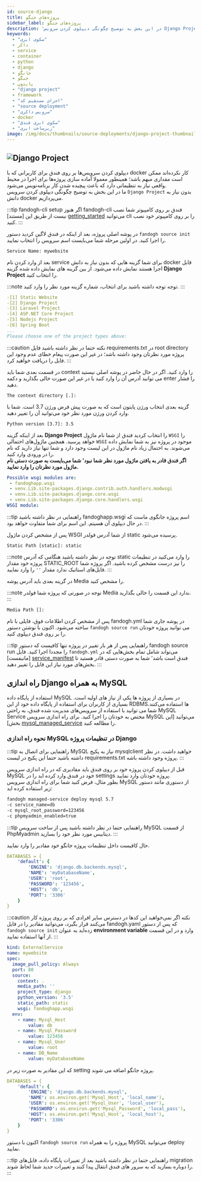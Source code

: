 ```yaml
---
id: source-django
title: پروژه‌های جنگو
sidebar_label: پروژه‌های جنگو 
description: 'در این بخش به توضیح چگونگی دیپلوی کردن سرویس Django Project بدون نیاز به دانش docker می‌پردازیم.'
keywords:
  - "سکوی ابری"
  - داکر
  - service
  - container
  - python
  - django
  - جانگو
  - جنگو
  - پایتون
  - "django project"
  - framework
  - "اجرای مستقیم کد"
  - "source deployment"
  - "سرویس داکری"
  - docker
  - "سکوی ابری فندق"
  - "زیرساخت ابری"
image: /img/docs/thumbnails/source-deployments/django-project-thumbnail.png
---
```


## ![Django Project](/img/docs/Django-project-banner.svg "Django Project")

دیپلوی کردن سرویس‌ها بر روی فندق برای کاربرانی که با docker کار نکرده‌اند ممکن است مقداری مبهم باشد؛ همینطور معمولا آماده سازی پروژه‌ها برای اجرا در محیط واقعی نیاز به تنظیماتی دارد که باعث پیچیده شدن کار برنامه‌نویس می‌شود.<br/>
ما در این بخش به توضیح چگونگی دیپلوی کردن سرویس `Django Project` بدون نیاز به دانش docker می‌پردازیم.

:::tip fandogh-cli setup
اگر هنوز fandogh-cli  فندق بر روی کامپیوتر شما نصب نیست از طریق این [مستند] [getting_started] می‌توانید cli را بر روی کامپیوتر خود نصب کنید.
:::

در پوشه اصلی پروژه، بعد از اینکه در فندق لاگین کردید دستور `fandogh source init` را اجرا کنید. در اولین مرحله شما می‌بایست اسم سرویس را انتخاب نمایید.

```
Service Name: mywebsite
```

 بعد از وارد کردن نام service  برای شما گزینه هایی که بدون نیاز به دانش docker قابل اجرا هستند نمایش داده می‌شود. از بین گزینه های نمایش داده شده گزینه **Django Project** را انتخاب کنید.

:::note توجه
توجه داشته باشید  برای انتخاب، شماره گزینه مورد نظر را وارد کنید.
:::

```yaml
-[1] Static Website
-[2] Django Project
-[3] Laravel Project
-[4] ASP.NET Core Project
-[5] Nodejs Project
-[6] Spring Boot
...
Please choose one of the project types above:
```

:::caution نکته
حتما در نظر داشته باشید فایل requirements.txt در root directory پروژه مورد نظرتان وجود داشته باشد؛ در غیر این صورت پیغام خطای عدم وجود این فایل را دریافت خواهید کرد.
:::

در قسمت بعدی شما باید context را وارد کنید. اگر در حال حاضر در پوشه اصلی نیستید می توانید آدرس آن را وارد کنید یا در غیر این صورت خالی بگذارید و دکمه enter را فشار دهید.

```
The context directory [.]:
```

گزینه بعدی انتخاب ورژن پایتون است که به صورت پیش فرض ورژن 3.7 است. شما با وارد کردن ورژن مورد نظر خود می‌توانید آن را تغییر دهید. 

```
Python version [3.7]: 3.5
```

 بعد از اینکه گزینه **Django Project** را انتخاب کردید فندق از شما نام ماژول `WSGI` را خواهد پرسید. همچنین ماژول‌های احتمالی `WSGI` موجود در پروژه نیز به شما نمایش داده می‌شوند. به احتمال زیاد نام ماژول در این لیست وجود دارد و شما تنها نیاز دارید که نام را در ورودی وارد کنید.<br/>
**اگر فندق قادر به یافتن ماژول مورد نظر شما نبود٬ شما می‌بایست به صورت دستی نام ماژول مورد نظرتان را وارد نمایید.**

```yaml
Possible wsgi modules are:
 - fandoghapp.wsgi
 - venv.Lib.site-packages.django.contrib.auth.handlers.modwsgi
 - venv.Lib.site-packages.django.core.wsgi
 - venv.Lib.site-packages.django.core.handlers.wsgi
WSGI module:
```

:::tip راهنمایی
در نظر داشته باشید fandoghapp.wsgi اسم پروژه جانگوی ماست که در حال دیپلوی آن هسیتم. این اسم برای شما متفاوت خواهد بود.
:::

پس از مشخص کردن ماژول WSGI از شما آدرس فولدر static پرسیده می‌شود. 

```
Static Path [static]: static
```

:::note توجه
در نظر داشته باشید هنگامی که آدرس static را وارد می‌کنید در تنظیمات پروژه خود مقدار STATIC_ROOT را نیز درست مشخص کرده باشید. اگر پروژه شما فایل‌های استاتیک ندارد مقدار `''` را وارد نمایید.
:::

در گزینه بعدی باید آدرس پوشه Media را مشخص کنید.

:::note توجه
در صورتی که پروژه شما فولدر Media ندارد این قسمت را خالی بگذارید.
:::

```
Media Path []:
```

پس از مشخص کردن اطلاعات فوق، فایلی با نام fandogh.yml در پوشه جاری شما ساخته می‌شود. 
اکنون با نوشتن دستور `fandogh source run` می توانید پروژه خودتان را بر روی فندق دیپلوی کنید.

:::tip راهنمایی
پس از هر بار تغییر در پروژه تنها کافیست که دستور fandogh source run را مجددا اجرا کنید. 
فایل `fandogh.yml` می‌تواند شامل تمام بخش‌هایی که در [مانیفست] [service_manifest] فندق است باشد٬ شما به صورت 
دستی قادر هستید تا بخش‌های مورد نیاز این فایل را تغییر دهید.
:::
 

## راه اندازی Django به همراه MySQL
استفاده از پایگاه داده MySQL در بسیاری از پروژه ها یکی از نیاز های اولیه است. بسیاری از کاربران برای استفاده از پایگاه داده خود از این RDBMSها استفاده می‌کنند. شما می توانید با استفاده از سرویس‌های مدیریت شده فندق، به راحتی  MySQL Service مختص به خودتان را اجرا کنید. 
برای راه اندازی سرویس MySQL می‌توانید [این بخش] [mysql_managed_service] را مطالعه کنید. 

### نحوه راه اندازی MySQL در تنظیمات پروژه Django 

:::tip راهنمایی
برای اتصال به MySQL نیاز به پکیج mysqlclient خواهید داشت. در نظر داشته باشید حتما این پکیج در لیست requirements.txt پروژه وجود داشته باشه.
:::

قبل از دیپلوی کردن پروژه خود بر روی فندق باید مقادیری که در راه اندازی سرویس MySQL خود در فندق وارد کرده اید را در settings پروژه خودتان وارد نمایید.<br/>
بطور مثال، فرض کنید شما برای راه اندازی سرویس MySQL از دستوری مانند دستور زیر استفاده کرده اید: 

```bash
fandogh managed-service deploy mysql 5.7 
-c service_name=db 
-c mysql_root_password=123456
-c phpmyadmin_enabled=true
```

:::tip راهنمایی
حتما در نظر داشته باشید پس از ساخت سرویس MySQL از قسمت PhpMyadmin دیتابیس مورد نظر خود را بسازید.
:::

حال کافیست داخل تنظیمات پروژه جانگو خود مقادیر را وارد نمایید.

```yaml
DATABASES = {
    'default': {
        'ENGINE': 'django.db.backends.mysql',
        'NAME': 'myDatabaseName',
        'USER': 'root',
        'PASSWORD': '123456',
        'HOST': 'db',
        'PORT': '3306'
    }
}
```

:::caution نکته
اگر نمی‌خواهید این کدها در دسترس سایر افرادی که بر روی پروژه کار می‌کنند قرار بگیرد، می‌توانید مقادیر را در فایل fandogh.yaml که پس از دستور `fandogh source init` زده‌اید به عنوان **environment variable** وارد و در این قسمت از آنها استفاده نمایید. 
:::

```yaml title="service_deployment.yml"
kind: ExternalService
name: mywebsite
spec:
  image_pull_policy: Always
  port: 80
  source:
    context: .
    media_path: ''
    project_type: django
    python_version: '3.5'
    static_path: static
    wsgi: fandoghapp.wsgi
  env:
    - name: Mysql_Host
        value: db
    - name: Mysql_Password
        value: 123456
    - name: Mysql_User
        value: root
    - name: DB_Name
        value: myDatabaseName     
```
که این مقادیر به صورت زیر در setting پروژه جانگو اضافه می شوند.

```yaml
DATABASES = {
    'default': {
        'ENGINE': 'django.db.backends.mysql',
        'NAME': os.environ.get('Mysql_Host', 'local_name'),
        'USER': os.environ.get('Mysql_User', 'local_user'),
        'PASSWORD': os.environ.get('Mysql_Password', 'local_pass'),
        'HOST': os.environ.get('Mysql_Host', 'local_host'),
        'PORT': '3306'
    }
}
```
اکنون با دستور `fandogh source run` پروژه را به همراه MySQL می‌توانید deploy نمایید.

:::tip راهنمایی
حتما در نظر داشته باشید بعد از تغییرات پایگاه داده، فایل‌های migration را دوباره بسازید که به سرور های فندق انتقال پیدا کنند و تغییرات جدید شما لحاظ شوند.
:::

[getting_started]: /docs/preface/getting-started
[mysql_managed_service]: /docs/managed-services/mysql-managed-service
[service_manifest]: /docs/services/service-manifest
